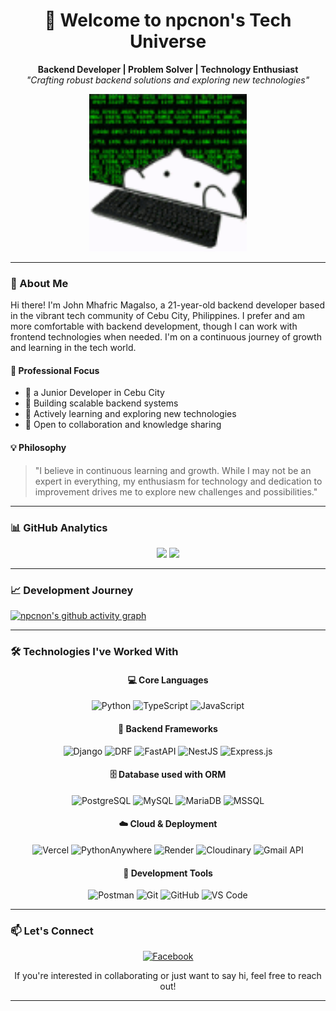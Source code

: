 <!-- Header with animated banner -->
<div align="center">

  # 🚀 Welcome to npcnon's Tech Universe

  <p align="center">
    <strong>Backend Developer | Problem Solver | Technology Enthusiast</strong><br>
    <em>"Crafting robust backend solutions and exploring new technologies"</em>
  </p>

  <a href="https://tenor.com/view/ghostedvpn-hacker-cat-bongo-cat-keyboard-cat-hacker-gif-4373606555250453292">
      <img src="./ghostedvpn-hacker-cat.gif" width="50%" alt="Hacker Cat" />
  </a>

</div>

---

### 👋 About Me

Hi there! I'm John Mhafric Magalso, a 21-year-old backend developer based in the vibrant tech community of Cebu City, Philippines. I prefer and am more comfortable with backend development, though I can work with frontend technologies when needed. I'm on a continuous journey of growth and learning in the tech world.

#### 🎯 Professional Focus
- 💼 a Junior Developer in Cebu City
- 🔧 Building scalable backend systems
- 🌱 Actively learning and exploring new technologies
- 🤝 Open to collaboration and knowledge sharing

#### 💡 Philosophy
> "I believe in continuous learning and growth. While I may not be an expert in everything, my enthusiasm for technology and dedication to improvement drives me to explore new challenges and possibilities."

---

### 📊 GitHub Analytics

<p align="center">
  <img height="180em" src="https://github-readme-stats.vercel.app/api?username=npcnon&show_icons=true&theme=tokyonight&include_all_commits=true&count_private=true"/>
  <img height="180em" src="https://github-readme-stats.vercel.app/api/top-langs/?username=npcnon&layout=compact&langs_count=8&theme=tokyonight"/>
</p>

---

### 📈 Development Journey

[![npcnon's github activity graph](https://github-readme-activity-graph.vercel.app/graph?username=npcnon&theme=tokyo-night)](https://github.com/ashutosh00710/github-readme-activity-graph)

---

### 🛠️ Technologies I've Worked With

<div align="center">

#### 💻 Core Languages
![Python](https://img.shields.io/badge/-Python-3776AB?style=for-the-badge&logo=python&logoColor=white)
![TypeScript](https://img.shields.io/badge/-TypeScript-007ACC?style=for-the-badge&logo=typescript&logoColor=white)
![JavaScript](https://img.shields.io/badge/-JavaScript-F7DF1E?style=for-the-badge&logo=javascript&logoColor=black)

#### 🚀 Backend Frameworks
![Django](https://img.shields.io/badge/-Django-092E20?style=for-the-badge&logo=django&logoColor=white)
![DRF](https://img.shields.io/badge/-Django%20REST-092E20?style=for-the-badge&logo=django&logoColor=white)
![FastAPI](https://img.shields.io/badge/-FastAPI-009688?style=for-the-badge&logo=fastapi&logoColor=white)
![NestJS](https://img.shields.io/badge/-NestJS-E0234E?style=for-the-badge&logo=nestjs&logoColor=white)
![Express.js](https://img.shields.io/badge/-Express.js-000000?style=for-the-badge&logo=express&logoColor=white)

#### 🗄️ Database used with ORM
![PostgreSQL](https://img.shields.io/badge/-PostgreSQL-336791?style=for-the-badge&logo=postgresql&logoColor=white)
![MySQL](https://img.shields.io/badge/-MySQL-4479A1?style=for-the-badge&logo=mysql&logoColor=white)
![MariaDB](https://img.shields.io/badge/-MariaDB-003545?style=for-the-badge&logo=mariadb&logoColor=white)
![MSSQL](https://img.shields.io/badge/-MSSQL-CC2927?style=for-the-badge&logo=microsoft-sql-server&logoColor=white)

#### ☁️ Cloud & Deployment
![Vercel](https://img.shields.io/badge/-Vercel-000000?style=for-the-badge&logo=vercel&logoColor=white)
![PythonAnywhere](https://img.shields.io/badge/-PythonAnywhere-3776AB?style=for-the-badge&logo=python&logoColor=white)
![Render](https://img.shields.io/badge/-Render-46E3B7?style=for-the-badge&logo=render&logoColor=white)
![Cloudinary](https://img.shields.io/badge/-Cloudinary-3448C5?style=for-the-badge&logo=cloudinary&logoColor=white)
![Gmail API](https://img.shields.io/badge/-Gmail%20API-EA4335?style=for-the-badge&logo=gmail&logoColor=white)

#### 🔧 Development Tools
![Postman](https://img.shields.io/badge/-Postman-FF6C37?style=for-the-badge&logo=postman&logoColor=white)
![Git](https://img.shields.io/badge/-Git-F05032?style=for-the-badge&logo=git&logoColor=white)
![GitHub](https://img.shields.io/badge/-GitHub-181717?style=for-the-badge&logo=github)
![VS Code](https://img.shields.io/badge/-VS%20Code-007ACC?style=for-the-badge&logo=visual-studio-code)

</div>

---

### 📫 Let's Connect

<div align="center">

[![Facebook](https://img.shields.io/badge/-Facebook-1877F2?style=for-the-badge&logo=facebook&logoColor=white)](https://www.facebook.com/NPCUSER/)

If you're interested in collaborating or just want to say hi, feel free to reach out!

</div>

---

